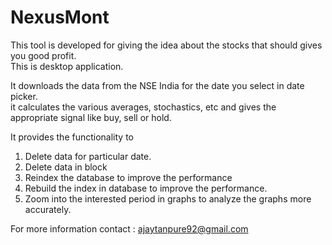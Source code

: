 # NexusMont

This tool is developed for giving the idea about the stocks that should gives you good profit.  
This is desktop application.

It downloads the data from the NSE India for the date you select in date picker.  
it calculates the various averages, stochastics, etc and gives the appropriate signal like buy, sell or hold.  

It provides the functionality to   
1. Delete data for particular date.  
2. Delete data in block  
3. Reindex the database to improve the performance  
4. Rebuild the index in database to improve the performance.  
5. Zoom into the interested period in graphs to analyze the graphs more accurately.  

For more information contact : ajaytanpure92@gmail.com
